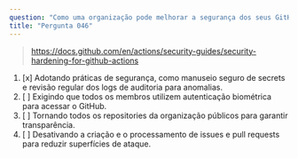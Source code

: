 ```yaml
---
question: "Como uma organização pode melhorar a segurança dos seus GitHub Actions workflows?"
title: "Pergunta 046"
---
```


> https://docs.github.com/en/actions/security-guides/security-hardening-for-github-actions
1. [x] Adotando práticas de segurança, como manuseio seguro de secrets e revisão regular dos logs de auditoria para anomalias.
1. [ ] Exigindo que todos os membros utilizem autenticação biométrica para acessar o GitHub.
1. [ ] Tornando todos os repositories da organização públicos para garantir transparência.
1. [ ] Desativando a criação e o processamento de issues e pull requests para reduzir superfícies de ataque.
